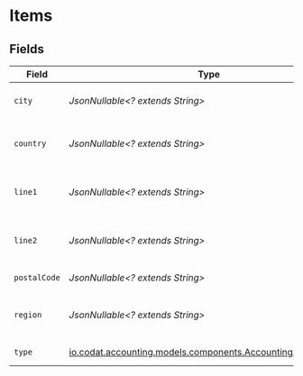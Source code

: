 # Items


## Fields

| Field                                                                                                           | Type                                                                                                            | Required                                                                                                        | Description                                                                                                     |
| --------------------------------------------------------------------------------------------------------------- | --------------------------------------------------------------------------------------------------------------- | --------------------------------------------------------------------------------------------------------------- | --------------------------------------------------------------------------------------------------------------- |
| `city`                                                                                                          | *JsonNullable<? extends String>*                                                                                | :heavy_minus_sign:                                                                                              | City of the customer address.                                                                                   |
| `country`                                                                                                       | *JsonNullable<? extends String>*                                                                                | :heavy_minus_sign:                                                                                              | Country of the customer address.                                                                                |
| `line1`                                                                                                         | *JsonNullable<? extends String>*                                                                                | :heavy_minus_sign:                                                                                              | Line 1 of the customer address.                                                                                 |
| `line2`                                                                                                         | *JsonNullable<? extends String>*                                                                                | :heavy_minus_sign:                                                                                              | Line 2 of the customer address.                                                                                 |
| `postalCode`                                                                                                    | *JsonNullable<? extends String>*                                                                                | :heavy_minus_sign:                                                                                              | Postal code or zip code.                                                                                        |
| `region`                                                                                                        | *JsonNullable<? extends String>*                                                                                | :heavy_minus_sign:                                                                                              | Region of the customer address.                                                                                 |
| `type`                                                                                                          | [io.codat.accounting.models.components.AccountingAddressType](../../models/components/AccountingAddressType.md) | :heavy_check_mark:                                                                                              | The type of the address                                                                                         |